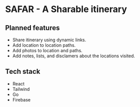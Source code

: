 # SAFAR - A Sharable itinerary
## Planned features
- Share itinerary using dynamic links.
- Add location to location paths.
- Add photos to location and paths.
- Add notes, lists, and disclamers about the locations visited.
## Tech stack
- React
- Tailwind
- Go
- Firebase
